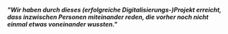***"Wir haben durch dieses (erfolgreiche Digitalisierungs-)Projekt erreicht, dass inzwischen Personen miteinander reden, die vorher noch nicht einmal etwas voneinander wussten."***  